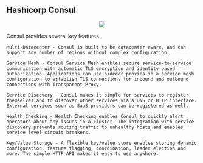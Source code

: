 ## Hashicorp Consul

<p align="center">
  <img src="https://developer.hashicorp.com/_next/image?url=https%3A%2F%2Fcontent.hashicorp.com%2Fapi%2Fassets%3Fproduct%3Dconsul%26version%3Drefs%252Fheads%252Fstable-website%26asset%3Dwebsite%252Fpublic%252Fimg%252Fconsul-arch%252Fconsul-arch-overview-control-plane.svg%26width%3D960%26height%3D540&w=1080&q=75" />
</p>

Consul provides several key features:

    Multi-Datacenter - Consul is built to be datacenter aware, and can support any number of regions without complex configuration.

    Service Mesh - Consul Service Mesh enables secure service-to-service communication with automatic TLS encryption and identity-based authorization. Applications can use sidecar proxies in a service mesh configuration to establish TLS connections for inbound and outbound connections with Transparent Proxy.

    Service Discovery - Consul makes it simple for services to register themselves and to discover other services via a DNS or HTTP interface. External services such as SaaS providers can be registered as well.

    Health Checking - Health Checking enables Consul to quickly alert operators about any issues in a cluster. The integration with service discovery prevents routing traffic to unhealthy hosts and enables service level circuit breakers.

    Key/Value Storage - A flexible key/value store enables storing dynamic configuration, feature flagging, coordination, leader election and more. The simple HTTP API makes it easy to use anywhere.
